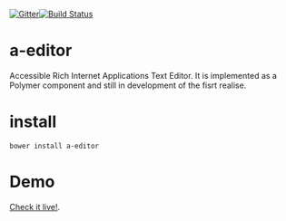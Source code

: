[![Gitter](https://badges.gitter.im/Join%20Chat.svg)](https://gitter.im/rodrigoprestesmachado/a-editor?utm_source=badge&utm_medium=badge&utm_campaign=pr-badge)[![Build Status](https://travis-ci.org/rodrigoprestesmachado/a-editor.svg?branch=master)](https://travis-ci.org/rodrigoprestesmachado/a-editor)

# a-editor
Accessible Rich Internet Applications Text Editor. It is implemented as a Polymer 
component and still in development of the fisrt realise.

# install
```schell 
bower install a-editor
```
# Demo
[Check it live!](http://code.inf.poa.ifrs.edu.br/a-editor/bower_components/a-editor/index.html).
